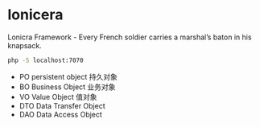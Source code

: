 # lonicera

Lonicra Framework - Every French soldier carries a marshal’s baton in his knapsack.

```bash
php -S localhost:7070
```

- PO persistent object 持久对象
- BO Business Object 业务对象
- VO Value Object 值对象
- DTO Data Transfer Object
- DAO Data Access Object
